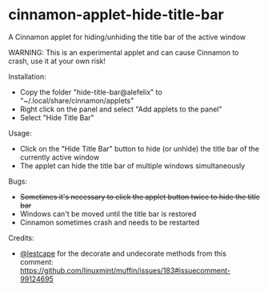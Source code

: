 # cinnamon-applet-hide-title-bar
A Cinnamon applet for hiding/unhiding the title bar of the active window

WARNING: This is an experimental applet and can cause Cinnamon to crash, use it at your own risk!

Installation:
 - Copy the folder "hide-title-bar@alefelix" to "~/.local/share/cinnamon/applets"
 - Right click on the panel and select "Add applets to the panel"
 - Select "Hide Title Bar"
 
 Usage:
 - Click on the "Hide Title Bar" button to hide (or unhide) the title bar of the currently active window
 - The applet can hide the title bar of multiple windows simultaneously
 
 Bugs:
 - ~~Sometimes it's necessary to click the applet button twice to hide the title bar~~
 - Windows can't be moved until the title bar is restored
 - Cinnamon sometimes crash and needs to be restarted
 
 Credits:
 - [@lestcape](https://github.com/lestcape) for the decorate and undecorate methods from this comment: https://github.com/linuxmint/muffin/issues/183#issuecomment-99124695
